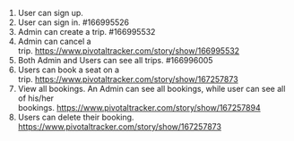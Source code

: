 1. User can sign up. 
2. User can sign in. #166995526
3. Admin can create a trip. #166995532
4. Admin can cancel a trip. https://www.pivotaltracker.com/story/show/166995532
5. Both Admin and Users can see all trips. #166996005
6. Users can book a seat on a trip. https://www.pivotaltracker.com/story/show/167257873
7. View all bookings. An Admin can see all bookings, while user can see all of his/her 
bookings. https://www.pivotaltracker.com/story/show/167257894
8. Users can delete their booking. https://www.pivotaltracker.com/story/show/167257873
